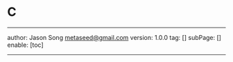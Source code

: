 # C
---
author: Jason Song <metaseed@gmail.com>
version: 1.0.0
tag: []
subPage: []
enable: [toc]

---

